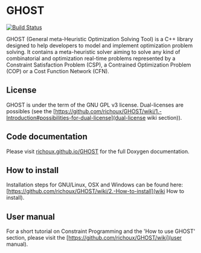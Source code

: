 GHOST
=====

[![Build Status](https://travis-ci.org/richoux/GHOST.svg?branch=master)](https://travis-ci.org/richoux/GHOST)

GHOST (General meta-Heuristic Optimization Solving Tool) is a C++ library designed to help developers to model and implement optimization problem solving. It contains a meta-heuristic solver aiming to solve any kind of combinatorial and optimization real-time problems represented by a Constraint Satisfaction Problem (CSP), a Contrained Optimization Problem (COP) or a Cost Function Network (CFN).

## License

GHOST is under the term of the GNU GPL v3 license. Dual-licenses are possibles (see the [https://github.com/richoux/GHOST/wiki/1.-Introduction#possibilities-for-dual-license](dual-license wiki section)).

## Code documentation

Please visit [richoux.github.io/GHOST](richoux.github.io/GHOST) for the full Doxygen documentation.

## How to install

Installation steps for GNU/Linux, OSX and Windows can be found here: [https://github.com/richoux/GHOST/wiki/2.-How-to-install](wiki How to install).

## User manual

For a short tutorial on Constraint Programming and the 'How to use GHOST' section, please visit the [https://github.com/richoux/GHOST/wiki](user manual).